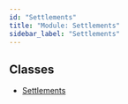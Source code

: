 ```yaml
---
id: "Settlements"
title: "Module: Settlements"
sidebar_label: "Settlements"
---
```


## Classes

- [Settlements](../../../../../../classes/API/Entities/Asset/Fungible/Settlements/Settlements.md)
